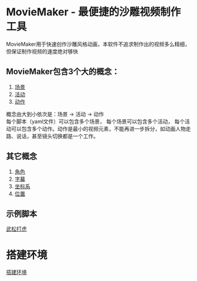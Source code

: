 # MovieMaker - 最便捷的沙雕视频制作工具
MovieMaker用于快速创作沙雕风格动画，本软件不追求制作出的视频多么精细，但保证制作视频的速度绝对够快

## MovieMaker包含3个大的概念：
1. [场景](/scenario)
2. [活动](/activity)
3. [动作](/action)

概念由大到小依次是：场景 -> 活动 -> 动作  
每个脚本（yaml文件）可以包含多个场景， 每个场景可以包含多个活动， 每个活动可以包含多个动作。动作是最小的视频元素，不能再进一步拆分，如动画人物走路、说话，甚至镜头切换都是一个工作。

## 其它概念
1. [角色](/character)
2. [字幕](/subtitle)
4. [坐标系](/coordinate)
3. [位置](/position)

## 示例脚本
[武松打虎](/example)

# 搭建环境
[搭建环境](/environment)

